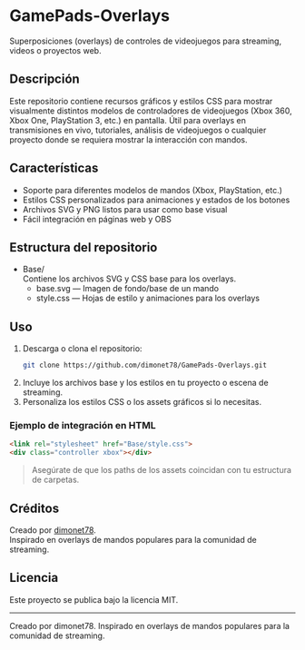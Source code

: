 # GamePads-Overlays

Superposiciones (overlays) de controles de videojuegos para streaming, videos o proyectos web.

## Descripción

Este repositorio contiene recursos gráficos y estilos CSS para mostrar visualmente distintos modelos de controladores de videojuegos (Xbox 360, Xbox One, PlayStation 3, etc.) en pantalla. Útil para overlays en transmisiones en vivo, tutoriales, análisis de videojuegos o cualquier proyecto donde se requiera mostrar la interacción con mandos.

## Características

- Soporte para diferentes modelos de mandos (Xbox, PlayStation, etc.)
- Estilos CSS personalizados para animaciones y estados de los botones
- Archivos SVG y PNG listos para usar como base visual
- Fácil integración en páginas web y OBS

## Estructura del repositorio

- Base/  
  Contiene los archivos SVG y CSS base para los overlays.
  - base.svg — Imagen de fondo/base de un mando
  - style.css — Hojas de estilo y animaciones para los overlays

## Uso

1. Descarga o clona el repositorio:
   ```bash
   git clone https://github.com/dimonet78/GamePads-Overlays.git
   ```
2. Incluye los archivos base y los estilos en tu proyecto o escena de streaming.
3. Personaliza los estilos CSS o los assets gráficos si lo necesitas.

### Ejemplo de integración en HTML

```html
<link rel="stylesheet" href="Base/style.css">
<div class="controller xbox"></div>
```

> Asegúrate de que los paths de los assets coincidan con tu estructura de carpetas.

## Créditos

Creado por [dimonet78](https://github.com/dimonet78).  
Inspirado en overlays de mandos populares para la comunidad de streaming.

## Licencia

Este proyecto se publica bajo la licencia MIT.

---

Creado por dimonet78.
Inspirado en overlays de mandos populares para la comunidad de streaming.
